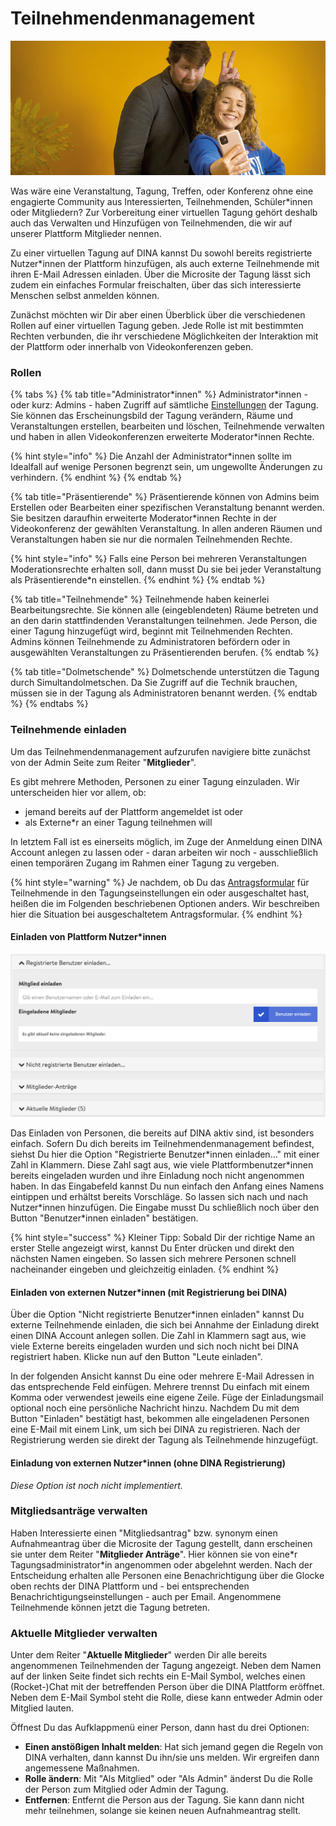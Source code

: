 # Teilnehmendenmanagement

![](../../.gitbook/assets/gitbook_selfie_750x320.jpg)

Was wäre eine Veranstaltung, Tagung, Treffen, oder Konferenz ohne eine engagierte Community aus Interessierten, Teilnehmenden, Schüler\*innen oder Mitgliedern? Zur Vorbereitung einer virtuellen Tagung gehört deshalb auch das Verwalten und Hinzufügen von Teilnehmenden, die wir auf unserer Plattform Mitglieder nennen. 

Zu einer virtuellen Tagung auf DINA kannst Du sowohl bereits registrierte Nutzer\*innen der Plattform hinzufügen, als auch externe Teilnehmende mit ihren E-Mail Adressen einladen. Über die Microsite der Tagung lässt sich zudem ein einfaches Formular freischalten, über das sich interessierte Menschen selbst anmelden können. 

Zunächst möchten wir Dir aber einen Überblick über die verschiedenen Rollen auf einer virtuellen Tagung geben. Jede Rolle ist mit bestimmten Rechten verbunden, die ihr verschiedene Möglichkeiten der Interaktion mit der Plattform oder innerhalb von Videokonferenzen geben.

### Rollen

{% tabs %}
{% tab title="Administrator\*innen" %}
Administrator\*innen - oder kurz: Admins - haben Zugriff auf sämtliche [Einstellungen](../admin-page.md) der Tagung. Sie können das Erscheinungsbild der Tagung verändern, Räume und Veranstaltungen erstellen, bearbeiten und löschen, Teilnehmende verwalten und haben in allen Videokonferenzen erweiterte Moderator\*innen Rechte. 

{% hint style="info" %}
Die Anzahl der Administrator\*innen sollte im Idealfall auf wenige Personen begrenzt sein, um ungewollte Änderungen zu verhindern.
{% endhint %}
{% endtab %}

{% tab title="Präsentierende" %}
Präsentierende können von Admins beim Erstellen oder Bearbeiten einer spezifischen Veranstaltung benannt werden. Sie besitzen daraufhin erweiterte Moderator\*innen Rechte in der Videokonferenz der gewählten Veranstaltung. In allen anderen Räumen und Veranstaltungen haben sie nur die normalen Teilnehmenden Rechte.

{% hint style="info" %}
Falls eine Person bei mehreren Veranstaltungen Moderationsrechte erhalten soll, dann musst Du sie bei jeder Veranstaltung als Präsentierende\*n einstellen.
{% endhint %}
{% endtab %}

{% tab title="Teilnehmende" %}
Teilnehmende haben keinerlei Bearbeitungsrechte. Sie können alle \(eingeblendeten\) Räume betreten und an den darin stattfindenden Veranstaltungen teilnehmen. Jede Person, die einer Tagung hinzugefügt wird, beginnt mit Teilnehmenden Rechten. Admins können Teilnehmende zu Administratoren befördern oder in ausgewählten Veranstaltungen zu Präsentierenden berufen.
{% endtab %}

{% tab title="Dolmetschende" %}
Dolmetschende unterstützen die Tagung durch Simultandolmetschen. Da Sie Zugriff auf die Technik brauchen, müssen sie in der Tagung als Administratoren benannt werden.
{% endtab %}
{% endtabs %}

### Teilnehmende einladen

Um das Teilnehmendenmanagement aufzurufen navigiere bitte zunächst von der Admin Seite zum Reiter "**Mitglieder**".

Es gibt mehrere Methoden, Personen zu einer Tagung einzuladen. Wir unterscheiden hier vor allem, ob:

* jemand bereits auf der Plattform angemeldet ist oder
* als Externe\*r an einer Tagung teilnehmen will

In letztem Fall ist es einerseits möglich, im Zuge der Anmeldung einen DINA Account anlegen zu lassen oder - daran arbeiten wir noch - ausschließlich einen temporären Zugang im Rahmen einer Tagung zu vergeben.

{% hint style="warning" %}
 Je nachdem, ob Du das [Antragsformular](antragsformular.md) für Teilnehmende in den Tagungseinstellungen ein oder ausgeschaltet hast, heißen die im Folgenden beschriebenen Optionen anders. Wir beschreiben hier die Situation bei ausgeschaltetem Antragsformular.
{% endhint %}

#### Einladen von Plattform Nutzer\*innen

![](../../.gitbook/assets/teilnehmendenmanagement-antrag-ausgeschaltet.png)

Das Einladen von Personen, die bereits auf DINA aktiv sind, ist besonders einfach. Sofern Du dich bereits im Teilnehmendenmanagement befindest, siehst Du hier die Option "Registrierte Benutzer\*innen einladen..." mit einer Zahl in Klammern. Diese Zahl sagt aus, wie viele Plattformbenutzer\*innen bereits eingeladen wurden und ihre Einladung noch nicht angenommen haben. In das Eingabefeld kannst Du nun einfach den Anfang eines Namens eintippen und erhältst bereits Vorschläge. So lassen sich nach und nach Nutzer\*innen hinzufügen. Die Eingabe musst Du schließlich noch über den Button "Benutzer\*innen einladen" bestätigen.

{% hint style="success" %}
Kleiner Tipp: Sobald Dir der richtige Name an erster Stelle angezeigt wirst, kannst Du Enter drücken und direkt den nächsten Namen eingeben. So lassen sich mehrere Personen schnell nacheinander eingeben und gleichzeitig einladen.
{% endhint %}

#### Einladen von externen Nutzer\*innen \(mit Registrierung bei DINA\)

Über die Option "Nicht registrierte Benutzer\*innen einladen" kannst Du externe Teilnehmende einladen, die sich bei Annahme der Einladung direkt einen DINA Account anlegen sollen. Die Zahl in Klammern sagt aus, wie viele Externe bereits eingeladen wurden und sich noch nicht bei DINA registriert haben. Klicke nun auf den Button "Leute einladen". 

In der folgenden Ansicht kannst Du eine oder mehrere E-Mail Adressen in das entsprechende Feld einfügen. Mehrere trennst Du einfach mit einem Komma oder verwendest jeweils eine eigene Zeile. Füge der Einladungsmail optional noch eine persönliche Nachricht hinzu. Nachdem Du mit dem Button "Einladen" bestätigt hast, bekommen alle eingeladenen Personen eine E-Mail mit einem Link, um sich bei DINA zu registrieren. Nach der Registrierung werden sie direkt der Tagung als Teilnehmende hinzugefügt.

#### Einladung von externen Nutzer\*innen \(ohne DINA Registrierung\)

_Diese Option ist noch nicht implementiert._

### Mitgliedsanträge verwalten

Haben Interessierte einen "Mitgliedsantrag" bzw. synonym einen Aufnahmeantrag über die Microsite der Tagung gestellt, dann erscheinen sie unter dem Reiter "**Mitglieder Anträge**". Hier können sie von eine\*r Tagungsadministrator\*in angenommen oder abgelehnt werden. Nach der Entscheidung erhalten alle Personen eine Benachrichtigung über die Glocke oben rechts der DINA Plattform und - bei entsprechenden Benachrichtigungseinstellungen - auch per Email. Angenommene Teilnehmende können jetzt die Tagung betreten.

### Aktuelle Mitglieder verwalten

Unter dem Reiter "**Aktuelle Mitglieder**" werden Dir alle bereits angenommenen Teilnehmenden der Tagung angezeigt. Neben dem Namen auf der linken Seite findet sich rechts ein E-Mail Symbol, welches einen \(Rocket-\)Chat mit der betreffenden Person über die DINA Plattform eröffnet. Neben dem E-Mail Symbol steht die Rolle, diese kann entweder Admin oder Mitglied lauten. 

Öffnest Du das Aufklappmenü einer Person, dann hast du drei Optionen:

* **Einen anstößigen Inhalt melden**: Hat sich jemand gegen die Regeln von DINA verhalten, dann kannst Du ihn/sie uns melden. Wir ergreifen dann angemessene Maßnahmen.
* **Rolle ändern**: Mit "Als Mitglied" oder "Als Admin" änderst Du die Rolle der Person zum Mitglied oder Admin der Tagung.
* **Entfernen**: Entfernt die Person aus der Tagung. Sie kann dann nicht mehr teilnehmen, solange sie keinen neuen Aufnahmeantrag stellt.

